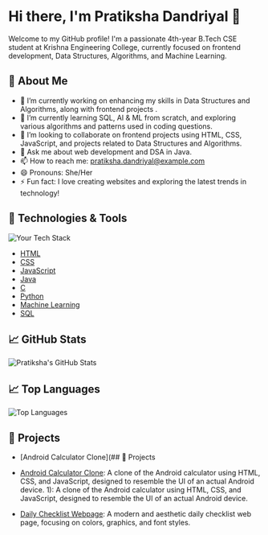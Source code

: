 # Hi there, I'm Pratiksha Dandriyal 👋

Welcome to my GitHub profile! I'm a passionate 4th-year B.Tech CSE student at Krishna Engineering College, currently focused on frontend development, Data Structures, Algorithms, and Machine Learning.

## 🚀 About Me

- 🔭 I’m currently working on enhancing my skills in Data Structures and Algorithms, along with frontend projects .
- 🌱 I’m currently learning SQL, AI & ML from scratch, and exploring various algorithms and patterns used in coding questions.
- 👯 I’m looking to collaborate on frontend projects using HTML, CSS, JavaScript, and projects related to Data Structures and Algorithms.
- 💬 Ask me about web development and DSA in Java.
- 📫 How to reach me: pratiksha.dandriyal@example.com
- 😄 Pronouns: She/Her
- ⚡ Fun fact: I love creating websites and exploring the latest trends in technology!

## 🔧 Technologies & Tools

![Your Tech Stack](https://img.shields.io/badge/Tech-Stack-blue)

- [HTML](https://developer.mozilla.org/en-US/docs/Web/HTML)
- [CSS](https://developer.mozilla.org/en-US/docs/Web/CSS)
- [JavaScript](https://developer.mozilla.org/en-US/docs/Web/JavaScript)
- [Java](https://www.java.com/en/)
- [C](https://en.wikipedia.org/wiki/C_(programming_language))
- [Python](https://www.python.org/)
- [Machine Learning](https://en.wikipedia.org/wiki/Machine_learning)
- [SQL](https://www.mysql.com/)

## 📈 GitHub Stats

![Pratiksha's GitHub Stats](https://github-readme-stats.vercel.app/api?username=pratikshadandriyal&show_icons=true&count_private=true&hide=prs&theme=radical)

## 📈 Top Languages

![Top Languages](https://github-readme-stats.vercel.app/api/top-langs/?username=pratikshadandriyal&layout=compact&theme=radical)

## 🎨 Projects

- [Android Calculator Clone](## 🎨 Projects

- [Android Calculator Clone](https://github.com/pratikshadandriyal/CALCULATOR): A clone of the Android calculator using HTML, CSS, and JavaScript, designed to resemble the UI of an actual Android device.
1): A clone of the Android calculator using HTML, CSS, and JavaScript, designed to resemble the UI of an actual Android device.
- [Daily Checklist Webpage](https://github.com/pratikshadandriyal/project-2): A modern and aesthetic daily checklist web page, focusing on colors, graphics, and font styles.




